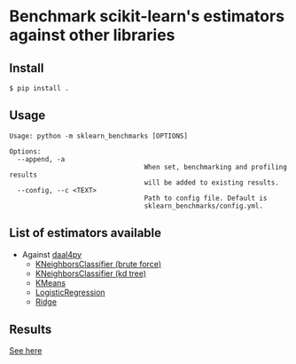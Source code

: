 # Benchmark scikit-learn's estimators against other libraries

## Install

```
$ pip install .
```

## Usage

```
Usage: python -m sklearn_benchmarks [OPTIONS]

Options:
  --append, -a
                                  When set, benchmarking and profiling results
                                  will be added to existing results.
  --config, --c <TEXT>
                                  Path to config file. Default is
                                  sklearn_benchmarks/config.yml.
```

## List of estimators available

- Against [daal4py](https://github.com/intel/scikit-learn-intelex)
  - [KNeighborsClassifier (brute force)](https://scikit-learn.org/stable/modules/generated/sklearn.neighbors.KNeighborsClassifier.html)
  - [KNeighborsClassifier (kd tree)](https://scikit-learn.org/stable/modules/generated/sklearn.neighbors.KNeighborsClassifier.html)
  - [KMeans](https://scikit-learn.org/stable/modules/generated/sklearn.cluster.KMeans.html)
  - [LogisticRegression](https://scikit-learn.org/stable/modules/generated/sklearn.linear_model.LogisticRegression.html)
  - [Ridge](https://scikit-learn.org/stable/modules/generated/sklearn.linear_model.LogisticRegression.html)

## Results

[See here](https://mbatoul.github.io/sklearn_benchmarks/)
